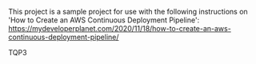 This project is a sample project for use with the following instructions on 'How to Create an AWS Continuous Deployment Pipeline':  
https://mydeveloperplanet.com/2020/11/18/how-to-create-an-aws-continuous-deployment-pipeline/

TQP3
